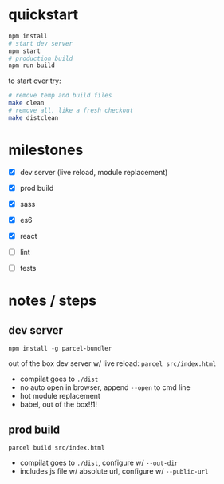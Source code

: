 # quickstart

```sh
npm install
# start dev server
npm start
# production build
npm run build
```

to start over try:
```sh
# remove temp and build files
make clean
# remove all, like a fresh checkout
make distclean
```


# milestones

-   [x] dev server (live reload, module replacement)
-   [x] prod build
-   [x] sass
-   [x] es6
-   [x] react
-   [ ] lint
-   [ ] tests


# notes / steps

## dev server

`npm install -g parcel-bundler`

out of the box dev server w/ live reload:
`parcel src/index.html`
-   compilat goes to `./dist`
-   no auto open in browser, append `--open` to cmd line
-   hot module replacement
-   babel, out of the box!!1!

## prod build

`parcel build src/index.html`
-   compilat goes to `./dist`, configure w/ `--out-dir`
-   includes js file w/ absolute url, configure w/ `--public-url`
